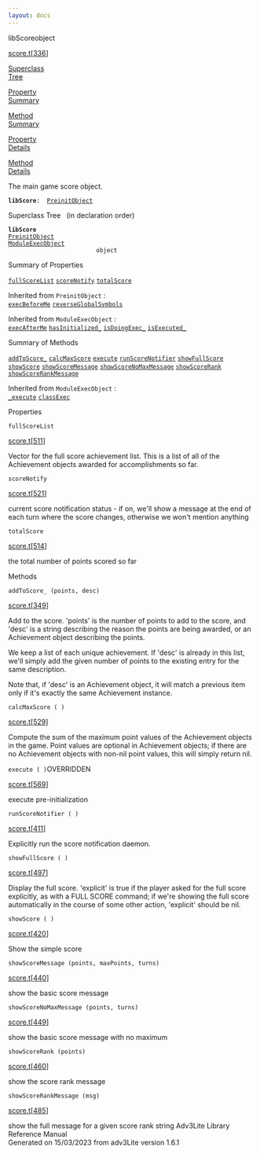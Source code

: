```yaml
---
layout: docs
---
```

<span class="title">libScore</span><span class="type">object</span>

[score.t](../file/score.t.html)\[[336](../source/score.t.html#336)\]

[Superclass  
Tree](#_SuperClassTree_)

[Property  
Summary](#_PropSummary_)

[Method  
Summary](#_MethodSummary_)

[Property  
Details](#_Properties_)

[Method  
Details](#_Methods_)



The main game score object.

**`libScore`**` :   `[`PreinitObject`](../object/PreinitObject.html)



<span id="_SuperClassTree_"></span>



<span class="hdln">Superclass Tree</span>   (in declaration order)



**`libScore`**  
[`PreinitObject`](../object/PreinitObject.html)  
[`ModuleExecObject`](../object/ModuleExecObject.html)  
`                         object`  
<span id="_PropSummary_"></span>



<span class="hdln">Summary of Properties</span>  



[`fullScoreList`](#fullScoreList) [`scoreNotify`](#scoreNotify) [`totalScore`](#totalScore)

Inherited from `PreinitObject` :  
[`execBeforeMe`](../object/PreinitObject.html#execBeforeMe) [`reverseGlobalSymbols`](../object/PreinitObject.html#reverseGlobalSymbols)

Inherited from `ModuleExecObject` :  
[`execAfterMe`](../object/ModuleExecObject.html#execAfterMe) [`hasInitialized_`](../object/ModuleExecObject.html#hasInitialized_) [`isDoingExec_`](../object/ModuleExecObject.html#isDoingExec_) [`isExecuted_`](../object/ModuleExecObject.html#isExecuted_)

<span id="_MethodSummary_"></span>



<span class="hdln">Summary of Methods</span>  



[`addToScore_`](#addToScore_) [`calcMaxScore`](#calcMaxScore) [`execute`](#execute) [`runScoreNotifier`](#runScoreNotifier) [`showFullScore`](#showFullScore) [`showScore`](#showScore) [`showScoreMessage`](#showScoreMessage) [`showScoreNoMaxMessage`](#showScoreNoMaxMessage) [`showScoreRank`](#showScoreRank) [`showScoreRankMessage`](#showScoreRankMessage)



Inherited from `ModuleExecObject` :  
[`_execute`](../object/ModuleExecObject.html#_execute) [`classExec`](../object/ModuleExecObject.html#classExec)

<span id="_Properties_"></span>



<span class="hdln">Properties</span>  



<span id="fullScoreList"></span>

`fullScoreList`

[score.t](../file/score.t.html)\[[511](../source/score.t.html#511)\]



Vector for the full score achievement list. This is a list of all of the
Achievement objects awarded for accomplishments so far.



<span id="scoreNotify"></span>

`scoreNotify`

[score.t](../file/score.t.html)\[[521](../source/score.t.html#521)\]



current score notification status - if on, we'll show a message at the
end of each turn where the score changes, otherwise we won't mention
anything



<span id="totalScore"></span>

`totalScore`

[score.t](../file/score.t.html)\[[514](../source/score.t.html#514)\]



the total number of points scored so far



<span id="_Methods_"></span>



<span class="hdln">Methods</span>  



<span id="addToScore_"></span>

`addToScore_ (points, desc)`

[score.t](../file/score.t.html)\[[349](../source/score.t.html#349)\]



Add to the score. 'points' is the number of points to add to the score,
and 'desc' is a string describing the reason the points are being
awarded, or an Achievement object describing the points.

We keep a list of each unique achievement. If 'desc' is already in this
list, we'll simply add the given number of points to the existing entry
for the same description.

Note that, if 'desc' is an Achievement object, it will match a previous
item only if it's exactly the same Achievement instance.



<span id="calcMaxScore"></span>

`calcMaxScore ( )`

[score.t](../file/score.t.html)\[[529](../source/score.t.html#529)\]



Compute the sum of the maximum point values of the Achievement objects
in the game. Point values are optional in Achievement objects; if there
are no Achievement objects with non-nil point values, this will simply
return nil.



<span id="execute"></span>

`execute ( )`<span class="rem">OVERRIDDEN</span>

[score.t](../file/score.t.html)\[[569](../source/score.t.html#569)\]



execute pre-initialization



<span id="runScoreNotifier"></span>

`runScoreNotifier ( )`

[score.t](../file/score.t.html)\[[411](../source/score.t.html#411)\]



Explicitly run the score notification daemon.



<span id="showFullScore"></span>

`showFullScore ( )`

[score.t](../file/score.t.html)\[[497](../source/score.t.html#497)\]



Display the full score. 'explicit' is true if the player asked for the
full score explicitly, as with a FULL SCORE command; if we're showing
the full score automatically in the course of some other action,
'explicit' should be nil.



<span id="showScore"></span>

`showScore ( )`

[score.t](../file/score.t.html)\[[420](../source/score.t.html#420)\]



Show the simple score



<span id="showScoreMessage"></span>

`showScoreMessage (points, maxPoints, turns)`

[score.t](../file/score.t.html)\[[440](../source/score.t.html#440)\]



show the basic score message



<span id="showScoreNoMaxMessage"></span>

`showScoreNoMaxMessage (points, turns)`

[score.t](../file/score.t.html)\[[449](../source/score.t.html#449)\]



show the basic score message with no maximum



<span id="showScoreRank"></span>

`showScoreRank (points)`

[score.t](../file/score.t.html)\[[460](../source/score.t.html#460)\]



show the score rank message



<span id="showScoreRankMessage"></span>

`showScoreRankMessage (msg)`

[score.t](../file/score.t.html)\[[485](../source/score.t.html#485)\]



show the full message for a given score rank string
Adv3Lite Library Reference Manual  
Generated on 15/03/2023 from adv3Lite version 1.6.1


